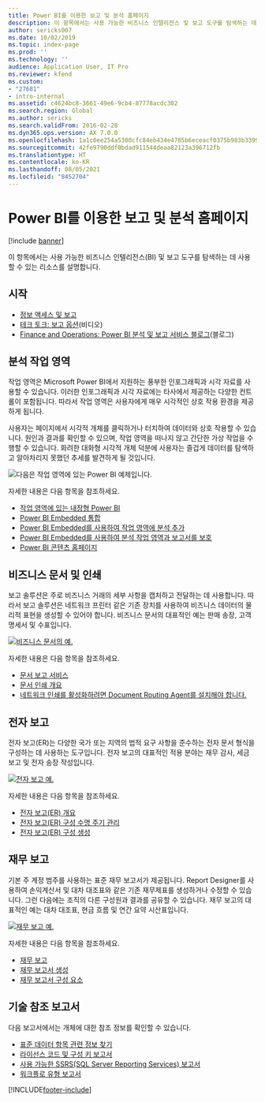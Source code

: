 ```yaml
---
title: Power BI를 이용한 보고 및 분석 홈페이지
description: 이 항목에서는 사용 가능한 비즈니스 인텔리전스 및 보고 도구를 탐색하는 데 사용할 수 있는 리소스를 설명합니다.
author: sericks007
ms.date: 10/02/2019
ms.topic: index-page
ms.prod: ''
ms.technology: ''
audience: Application User, IT Pro
ms.reviewer: kfend
ms.custom:
- "27681"
- intro-internal
ms.assetid: c4624bc8-3661-49e6-9cb4-87778acdc302
ms.search.region: Global
ms.author: sericks
ms.search.validFrom: 2016-02-28
ms.dyn365.ops.version: AX 7.0.0
ms.openlocfilehash: 1a1c0ee254a5300cfc84eb434e4785b6eceacf0375b983b33991445443957a33
ms.sourcegitcommit: 42fe9790ddf0bdad911544deaa82123a396712fb
ms.translationtype: HT
ms.contentlocale: ko-KR
ms.lasthandoff: 08/05/2021
ms.locfileid: "8452704"
---
```

# <a name="reporting-and-analytics-with-power-bi-home-page"></a>Power BI를 이용한 보고 및 분석 홈페이지

[!include [banner](../includes/banner.md)]

이 항목에서는 사용 가능한 비즈니스 인텔리전스(BI) 및 보고 도구를 탐색하는 데 사용할 수 있는 리소스를 설명합니다.

## <a name="get-started"></a>시작
- [정보 액세스 및 보고](information-access-reporting.md)
- [테크 토크: 보고 옵션](https://www.youtube.com/watch?v=NzZONjKs5xA)(비디오)
- [Finance and Operations: Power BI 분석 및 보고 서비스 블로그](https://community.dynamics.com/365/financeandoperations/b/powerbianalyticsandreporting)(블로그)

## <a name="analytical-workspaces"></a>분석 작업 영역
작업 영역은 Microsoft Power BI에서 지원하는 풍부한 인포그래픽과 시각 자료를 사용할 수 있습니다. 이러한 인포그래픽과 시각 자료에는 타사에서 제공하는 다양한 컨트롤이 포함됩니다. 따라서 작업 영역은 사용자에게 매우 시각적인 상호 작용 환경을 제공하게 됩니다.

사용자는 페이지에서 시각적 개체를 클릭하거나 터치하여 데이터와 상호 작용할 수 있습니다. 원인과 결과를 확인할 수 있으며, 작업 영역을 떠나지 않고 간단한 가상 작업을 수행할 수 있습니다. 화려한 대화형 시각적 개체 덕분에 사용자는 즐겁게 데이터를 탐색하고 알아차리지 못했던 추세를 발견하게 될 것입니다.

![다음은 작업 영역에 있는 Power BI 예제입니다.](./media/Power-BI-in-D365-Workspace.png)

자세한 내용은 다음 항목을 참조하세요.

- [작업 영역에 있는 내장형 Power BI](embed-power-bi-workspaces.md)
- [Power BI Embedded 통합](power-bi-embedded-integration.md)
- [Power BI Embedded를 사용하여 작업 영역에 분석 추가](add-analytics-tab-workspaces.md)
- [Power BI Embedded를 사용하여 분석 작업 영역과 보고서를 보호](secure-analytical-workspaces.md)
- [Power BI 콘텐츠 홈페이지](power-bi-home-page.md)

## <a name="business-documents-and-printing"></a>비즈니스 문서 및 인쇄
보고 솔루션은 주로 비즈니스 거래의 세부 사항을 캡처하고 전달하는 데 사용합니다. 따라서 보고 솔루션은 네트워크 프린터 같은 기존 장치를 사용하여 비즈니스 데이터의 물리적 표현을 생성할 수 있어야 합니다. 비즈니스 문서의 대표적인 예는 판매 송장, 고객 명세서 및 수표입니다.

[![비즈니스 문서의 예.](./media/image-of-business-documents-1024x632.png)](./media/image-of-business-documents.png)

자세한 내용은 다음 항목을 참조하세요.

- [문서 보고 서비스](document-reporting-services.md)
- [문서 인쇄 개요](print-documents.md)
- [네트워크 인쇄를 활성화하려면 Document Routing Agent를 설치해야 합니다.](install-document-routing-agent.md)

## <a name="electronic-reporting"></a>전자 보고
전자 보고(ER)는 다양한 국가 또는 지역의 법적 요구 사항을 준수하는 전자 문서 형식을 구성하는 데 사용하는 도구입니다. 전자 보고의 대표적인 적용 분야는 재무 감사, 세금 보고 및 전자 송장 작성입니다.

[![전자 보고 예.](./media/electronic-reporting-example.png)](./media/electronic-reporting-example.png)

자세한 내용은 다음 항목을 참조하세요.

- [전자 보고(ER) 개요](general-electronic-reporting.md)
- [전자 보고(ER) 구성 수명 주기 관리](general-electronic-reporting-manage-configuration-lifecycle.md)
- [전자 보고(ER) 구성 생성](electronic-reporting-configuration.md)

## <a name="financial-reporting"></a>재무 보고
기본 주 계정 범주를 사용하는 표준 재무 보고서가 제공됩니다. Report Designer를 사용하여 손익계산서 및 대차 대조표와 같은 기존 재무제표를 생성하거나 수정할 수 있습니다. 그런 다음에는 조직의 다른 구성원과 결과를 공유할 수 있습니다. 재무 보고의 대표적인 예는 대차 대조표, 현금 흐름 및 연간 요약 시산표입니다.

[![재무 보고 예.](./media/financial-reporting-example.png)](./media/financial-reporting-example.png)

자세한 내용은 다음 항목을 참조하세요.

- [재무 보고](financial-reporting-intro.md)
- [재무 보고서 생성](generate-financial-report.md)
- [재무 보고서 구성 요소](financial-report-components.md)

## <a name="technical-reference-reports"></a>기술 참조 보고서
다음 보고서에서는 개체에 대한 참조 정보를 확인할 수 있습니다.

- [표준 데이터 항목 관련 정보 찾기](../data-entities/data-entities-report.md)
- [라이선스 코드 및 구성 키 보고서](../sysadmin/license-codes-configuration-keys-report.md)
- [사용 가능한 SSRS(SQL Server Reporting Services) 보고서](SSRS-report.md)
- [워크플로 유형 보고서](../../fin-ops/organization-administration/workflow-types-report.md)


[!INCLUDE[footer-include](../../../includes/footer-banner.md)]